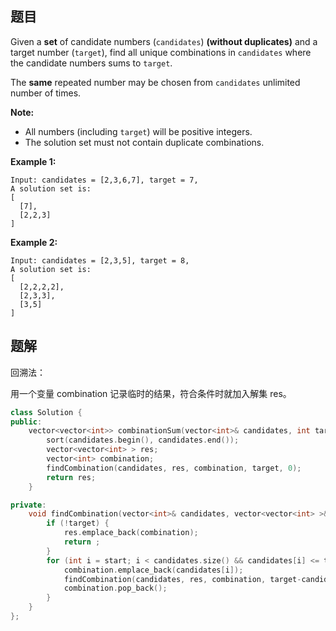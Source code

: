 ## 题目

Given a **set** of candidate numbers (`candidates`) **(without duplicates)** and a target number (`target`), find all unique combinations in `candidates` where the candidate numbers sums to `target`.

The **same** repeated number may be chosen from `candidates` unlimited number of times.

**Note:**

- All numbers (including `target`) will be positive integers.
- The solution set must not contain duplicate combinations.

**Example 1:**

```
Input: candidates = [2,3,6,7], target = 7,
A solution set is:
[
  [7],
  [2,2,3]
]
```

**Example 2:**

```
Input: candidates = [2,3,5], target = 8,
A solution set is:
[
  [2,2,2,2],
  [2,3,3],
  [3,5]
]
```



## 题解

回溯法：

用一个变量 combination 记录临时的结果，符合条件时就加入解集 res。

```cpp
class Solution {
public:
    vector<vector<int>> combinationSum(vector<int>& candidates, int target) {
        sort(candidates.begin(), candidates.end());
        vector<vector<int> > res;
        vector<int> combination;
        findCombination(candidates, res, combination, target, 0);
        return res;
    }

private:
    void findCombination(vector<int>& candidates, vector<vector<int> >& res, vector<int>& combination, int target, int start) {
        if (!target) {
            res.emplace_back(combination);
            return ;
        }
        for (int i = start; i < candidates.size() && candidates[i] <= target; i++) {
            combination.emplace_back(candidates[i]);
            findCombination(candidates, res, combination, target-candidates[i], i);
            combination.pop_back();
        }
    }
};
```
